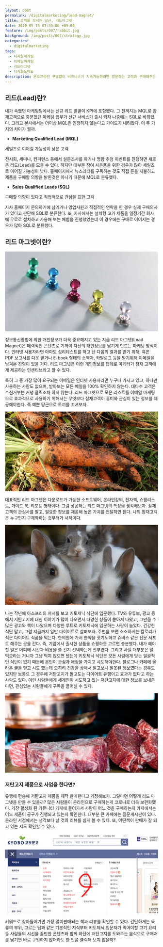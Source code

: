 ```yaml
---
layout: post
permalink: /digitalmarketing/lead-magnet/
title: 토끼를 꼬시는 당근, 리드마그넷
date: 2020-05-15 07:30:00 +09:00
feature: /img/posts/007/rabbit.jpg
background: /img/posts/007/strategy.jpg
categories:
  - digitalmarketing
tags:
  - 디지털마케팅
  - 이메일마케팅
  - 리드마그넷
  - 디지털노마드
description: 온오프라인 구별없이 비즈니스가 지속가능하려면 방문하는 고객과 구매해주는 고객이 있어야 성립한다. 고객이 본인의 정보를 제공하도록 만드는 리드 마그넷에 대해서 알아보자.
---
```


## 리드(Lead)란?

내가 속했던 마케팅팀에서는 신규 리드 발굴이 KPI에 포함됐다. 그 전까지는 MQL로 잠재고객으로 충분했던 마케팅 업무가 신규 서비스가 출시 되자 나중에는 SQL로 바뀌었다. 그리고 본사에서는 더이상 MQL은 인정하지 않는다고 가이드가 내려왔다. 이 두 가지의 차이가 뭘까. 

- **Marketing Qualified Lead (MQL)**

세일즈로 이어질 가능성이 낮은 고객

전시회, 세미나, 컨퍼런스 등에서 설문조사를 하거나 명함 추첨 이벤트를 진행하면 새로운 리드(Lead)를 모을 수 있다. 하지만 대부분 참여 사은품을 위한 경우가 많아 세일즈로 이어질 가능성이 낮다. 홈페이지에서 뉴스레터를 구독하는 것도 직접 돈을 지불하고 제품을 구매할 의향을 밝힌것은 아니기 때문에 MQL로 분류했다. 

- **Sales Qualified Leads (SQL)**

구매할 의향이 있다고 직접적으로 관심을 표한 고객

자사 홈페이지 문의하기에 남기거나 영업사원과 직접적인 연락을 한 경우 실제 구매의사가 있다고 판단해 SQL로 분류한다. 또, 자사에서는 설치형 고가 제품을 일정기간 회사에 무료로 설치하고 사용해 보는 체험을 진행했었는데 이 경우에는 구매로 이어지는 경우가 많아 SQL로 분류했다.

## 리드 마그넷이란?

![마그넷](/img/posts/007/magnets.jpg)

정보통신망법에 의한 개인정보가 더욱 중요해지고 있는 지금 리드 마그넷(Lead Magnet)은 매력적인 콘텐츠로 기꺼이 자신의 개인정보를 남기게 만드는 마케팅 방식이다. 인터넷 사용자라면 아마도 심리테스트를 하고 난 다음의 결과를 받기 위해, 혹은 PDF 보고서를 다운 받거나 E-book 형태의 소책자, 카탈로그 등을 받기위해 이메일을 남겨본 경험이 있을 거다. 리드 마그넷은 이런 개인정보를 답례로 마케터가 잠재 고객에게 제공하는 인센티브라고 할 수 있다. 

특히 그 중 가장 많이 요구되는 이메일은 인터넷 사용자라면 누구나 가지고 있고, 하나만 사용하는 사람도 없으며, 받아보는 모든 메일을 100% 확인하지 않는다. 대다수 고객은 수신거부는 커녕 클릭조차 하지 않는다. 리드 마그넷으로 모은 리스트를 이메일 마케팅으로 효과적으로 사용하기 위해서는 무엇보다 잠재고객이 흥미와 관심이 있는 정보를 제공해야한다. 즉 예쁜 당근으로 토끼를 꼬셔보자.

![당근](/img/posts/007/carrot.jpg)

대표적인 리드 마그넷은 다운로드가 가능한 소프트웨어, 온라인강의, 전자책, 쇼핑리스트, 가이드 북, 리포트 형태이다. 그럼 성공하는 리드 마그넷의 특징을 생각해보자. 잠재고객의 관심사를 알고, 필요한 정보를 제공해 높은 가치를 전달하면 된다. 나의 잠재고객은 누구인지 구체화하는 것부터가 시작이다. 

![토끼들](/img/posts/007/rabbits.jpg)

나는 작년에 아스프리의 저서를 보고 키토제닉 식단에 입문했다. TV와 유튜브, 광고 등에서 저탄고지에 대한 이야기가 많이 나오면서 다양한 상품이 쏟아져 나왔고, 그만큼 수많은 광고와 책이 나왔으며 다양한 루트로 키토제닉에 입문하는 사람이 늘었다. 건강한 식단 말고, 그럼 지금까지 일반 다이어트로 살펴보자. 주변을 보면 소소하게는 칼로리가 적은 다이어트 식품을 먹는다. 한의원에 가서 한약을 짓기도하고 쥬비스 같은 전문 서포트 해주는 곳을 간다. 즉, 기업에서 출시한 상품을 쇼핑하듯 고르면 충분했다. 내가 해야할 일은 어디에 시간과 비용을 쓸 건지 선택하는게 전부였다. 그리고 사실 대부분은 덜 먹으라는 거니까 그냥 먹지 않으면 됐는데 키토제닉 식단은 모든 사람에게 맞는 일괄적인 식단이 없기 때문에 본인이 관심과 애정을 가지고 시도해야한다. 블로그나 카페에 올라온 글을 믿고 시도 했는데 오히려 건강을 상해서 알고보니 잘못된 정보였다는 경우도 있지만 보통으 그 경우에 저탄고지가 돌고도는 다이어트 유행이고 효과가 없다고 하는 사람도 있다. 이런 사람들에게 세계인이 시도하고 있는 저탄고지에 대한 정보를 보내준다면, 관심있는 사람들에게 구독을 끌어낼 수 있다. 

![고기](/img/posts/007/beaf.jpg)

### 저탄고지 제품으로 사업을 한다면?

유행에 편승해 저탄고지 제품을 제작 판매한다고 가정해보자. 그렇다면 어떻게 리드 마그넷을 만들 수 있을까? 많은 사람들이 온라인으로 구매하는게 코로나로 더욱 보편화됐다. 가장 활성화 된 커뮤니티 카페에 들어가서 사람이 어느 것을 구매하는지 카페에서는 어느 제품이 공구가 진행되고 있는지 확인한다. 대부분 큰 카페에는 질문게시판이 있다. 온라인 서점에서는 생각보다 날 것의 리뷰를 쉽게 볼 수 있다. 또, 어떤책이 판매가 잘 되고 있는 지도 확인할 수 있다. 

![고기](/img/posts/007/cook-book.jpg)

키워드로 찾아들어가면 가장 많이판매되는 책과 리뷰를 확인할 수 있다. 간단하게는 육류의 부위, 고르는 팁과 같은 기본적인 지식부터 키토제닉 입문자가 먹어야할 고기 요리 등 사람들의 시선을 끌만한 콘텐츠와 함께 하단에 저탄고지를 도와주는 음식으로 구매처를 남기면 바로 구입하지 않더라도 한 번쯤 클릭해 보지 않을까?

